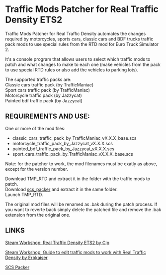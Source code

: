 # Traffic Mods Patcher for Real Traffic Density ETS2
Traffic Mods Patcher for Real Traffic Density automates the changes required by motorcycles, sports cars, classic cars and BDF trucks traffic pack mods to use special rules from the RTD mod for Euro Truck Simulator 2.

It's a console program that allows users to select which traffic mods to patch and what changes to make to each one (make vehicles from the pack to use special RTD rules or also add the vehicles to parking lots).

The supported traffic packs are:\
Classic cars traffic pack (by TrafficManiac)\
Sport cars traffic pack (by TrafficManiac)\
Motorcycle traffic pack (by Jazzycat)\
Painted bdf traffic pack (by Jazzycat)

## REQUIREMENTS AND USE:
One or more of the mod files:
- classic_cars_traffic_pack_by_TrafficManiac_vX.X.X_base.scs
- motorcycle_traffic_pack_by_Jazzycat_vX.X.X.scs
- painted_bdf_traffic_pack_by_Jazzycat_vX.X.X.scs
- sport_cars_traffic_pack_by_TrafficManiac_vX.X.X_base.scs

Note: for the patcher to work, the mod filenames must be exatly as above, except for the version number.

Download TMP_RTD and extract it in the folder with the traffic mods to patch.\
Download [scs_packer](https://modding.scssoft.com/wiki/Documentation/Tools/Game_Archive_Packer) and extract it in the same folder.\
Launch TMP_RTD.

The original mod files will be renamed as .bak during the patch process. If you want to reverte back simply delete the patched file and remove the .bak extension from the original one.

## LINKS
[Steam Workshop: Real Traffic Density ETS2 by Cip](https://steamcommunity.com/sharedfiles/filedetails/?id=1236032431)

[Steam Workshop: Guide to edit traffic mods to work with Real Traffic Density by Erbkaiser](https://steamcommunity.com/workshop/filedetails/discussion/1236032431/3164316851926566034)

[SCS Packer](https://modding.scssoft.com/wiki/Documentation/Tools/Game_Archive_Packer)
